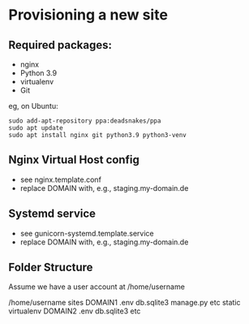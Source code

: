 Provisioning a new site
=======================

## Required packages:

* nginx
* Python 3.9
* virtualenv
* Git

eg, on Ubuntu:

    sudo add-apt-repository ppa:deadsnakes/ppa
    sudo apt update
    sudo apt install nginx git python3.9 python3-venv

##  Nginx Virtual Host config

* see nginx.template.conf
* replace DOMAIN with, e.g., staging.my-domain.de

## Systemd service

* see gunicorn-systemd.template.service
* replace DOMAIN with, e.g., staging.my-domain.de

## Folder Structure

Assume we have a user account at /home/username

/home/username
    sites
        DOMAIN1
            .env
            db.sqlite3
            manage.py etc
            static
            virtualenv
        DOMAIN2
            .env
            db.sqlite3
            etc
